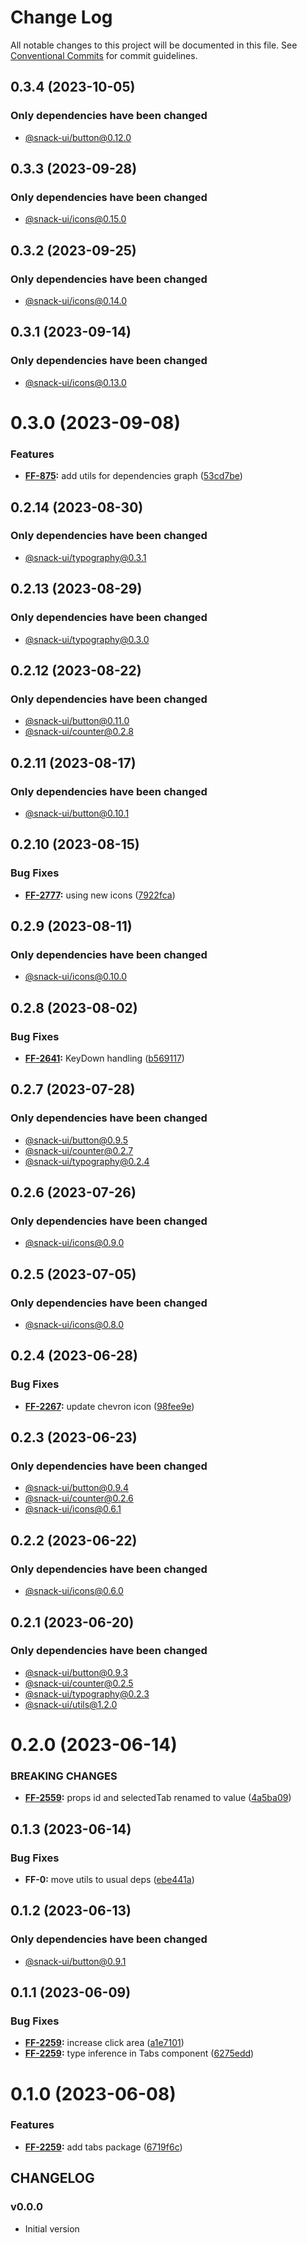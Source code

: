 # Change Log

All notable changes to this project will be documented in this file.
See [Conventional Commits](https://conventionalcommits.org) for commit guidelines.

## 0.3.4 (2023-10-05)

### Only dependencies have been changed
* [@snack-ui/button@0.12.0](https://git.sbercloud.tech/sbercloud-ui/tokens-design-system/snack-uikit/-/blob/master/packages/button/CHANGELOG.md)





## 0.3.3 (2023-09-28)

### Only dependencies have been changed
* [@snack-ui/icons@0.15.0](https://git.sbercloud.tech/sbercloud-ui/tokens-design-system/snack-uikit/-/blob/master/packages/icons/CHANGELOG.md)





## 0.3.2 (2023-09-25)

### Only dependencies have been changed
* [@snack-ui/icons@0.14.0](https://git.sbercloud.tech/sbercloud-ui/tokens-design-system/snack-uikit/-/blob/master/packages/icons/CHANGELOG.md)





## 0.3.1 (2023-09-14)

### Only dependencies have been changed
* [@snack-ui/icons@0.13.0](https://git.sbercloud.tech/sbercloud-ui/tokens-design-system/snack-uikit/-/blob/master/packages/icons/CHANGELOG.md)





# 0.3.0 (2023-09-08)


### Features

* **[FF-875](https://jira.sbercloud.tech/browse/FF-875):** add utils for dependencies graph ([53cd7be](https://git.sbercloud.tech/sbercloud-ui/tokens-design-system/snack-uikit/commits/53cd7be638f01e573cb52b2417a39f4df4f6089b))





## 0.2.14 (2023-08-30)

### Only dependencies have been changed
* [@snack-ui/typography@0.3.1](https://git.sbercloud.tech/sbercloud-ui/tokens-design-system/snack-uikit/-/blob/master/packages/typography/CHANGELOG.md)





## 0.2.13 (2023-08-29)

### Only dependencies have been changed
* [@snack-ui/typography@0.3.0](https://git.sbercloud.tech/sbercloud-ui/tokens-design-system/snack-uikit/-/blob/master/packages/typography/CHANGELOG.md)





## 0.2.12 (2023-08-22)

### Only dependencies have been changed
* [@snack-ui/button@0.11.0](https://git.sbercloud.tech/sbercloud-ui/tokens-design-system/snack-uikit/-/blob/master/packages/button/CHANGELOG.md)
* [@snack-ui/counter@0.2.8](https://git.sbercloud.tech/sbercloud-ui/tokens-design-system/snack-uikit/-/blob/master/packages/counter/CHANGELOG.md)





## 0.2.11 (2023-08-17)

### Only dependencies have been changed
* [@snack-ui/button@0.10.1](https://git.sbercloud.tech/sbercloud-ui/tokens-design-system/snack-uikit/-/blob/master/packages/button/CHANGELOG.md)





## 0.2.10 (2023-08-15)


### Bug Fixes

* **[FF-2777](https://jira.sbercloud.tech/browse/FF-2777):** using new icons ([7922fca](https://git.sbercloud.tech/sbercloud-ui/tokens-design-system/snack-uikit/commits/7922fca103293299554fe07d607ca54b3b571e66))





## 0.2.9 (2023-08-11)

### Only dependencies have been changed
* [@snack-ui/icons@0.10.0](https://git.sbercloud.tech/sbercloud-ui/tokens-design-system/snack-uikit/-/blob/master/packages/icons/CHANGELOG.md)





## 0.2.8 (2023-08-02)


### Bug Fixes

* **[FF-2641](https://jira.sbercloud.tech/browse/FF-2641):** KeyDown handling ([b569117](https://git.sbercloud.tech/sbercloud-ui/tokens-design-system/snack-uikit/commits/b569117c7a96312c2b26b8b8e206c44211795a66))





## 0.2.7 (2023-07-28)

### Only dependencies have been changed
* [@snack-ui/button@0.9.5](https://git.sbercloud.tech/sbercloud-ui/tokens-design-system/snack-uikit/-/blob/master/packages/button/CHANGELOG.md)
* [@snack-ui/counter@0.2.7](https://git.sbercloud.tech/sbercloud-ui/tokens-design-system/snack-uikit/-/blob/master/packages/counter/CHANGELOG.md)
* [@snack-ui/typography@0.2.4](https://git.sbercloud.tech/sbercloud-ui/tokens-design-system/snack-uikit/-/blob/master/packages/typography/CHANGELOG.md)





## 0.2.6 (2023-07-26)

### Only dependencies have been changed
* [@snack-ui/icons@0.9.0](https://git.sbercloud.tech/sbercloud-ui/tokens-design-system/snack-uikit/-/blob/master/packages/icons/CHANGELOG.md)





## 0.2.5 (2023-07-05)

### Only dependencies have been changed
* [@snack-ui/icons@0.8.0](https://git.sbercloud.tech/sbercloud-ui/tokens-design-system/snack-uikit/-/blob/master/packages/icons/CHANGELOG.md)





## 0.2.4 (2023-06-28)


### Bug Fixes

* **[FF-2267](https://jira.sbercloud.tech/browse/FF-2267):** update chevron icon ([98fee9e](https://git.sbercloud.tech/sbercloud-ui/tokens-design-system/snack-uikit/commits/98fee9e64101d0cf655ab055373b347b2ca7d9f1))





## 0.2.3 (2023-06-23)

### Only dependencies have been changed
* [@snack-ui/button@0.9.4](https://git.sbercloud.tech/sbercloud-ui/tokens-design-system/snack-uikit/-/blob/master/packages/button/CHANGELOG.md)
* [@snack-ui/counter@0.2.6](https://git.sbercloud.tech/sbercloud-ui/tokens-design-system/snack-uikit/-/blob/master/packages/counter/CHANGELOG.md)
* [@snack-ui/icons@0.6.1](https://git.sbercloud.tech/sbercloud-ui/tokens-design-system/snack-uikit/-/blob/master/packages/icons/CHANGELOG.md)





## 0.2.2 (2023-06-22)

### Only dependencies have been changed
* [@snack-ui/icons@0.6.0](https://git.sbercloud.tech/sbercloud-ui/tokens-design-system/snack-uikit/-/blob/master/packages/icons/CHANGELOG.md)





## 0.2.1 (2023-06-20)

### Only dependencies have been changed
* [@snack-ui/button@0.9.3](https://git.sbercloud.tech/sbercloud-ui/tokens-design-system/snack-uikit/-/blob/master/packages/button/CHANGELOG.md)
* [@snack-ui/counter@0.2.5](https://git.sbercloud.tech/sbercloud-ui/tokens-design-system/snack-uikit/-/blob/master/packages/counter/CHANGELOG.md)
* [@snack-ui/typography@0.2.3](https://git.sbercloud.tech/sbercloud-ui/tokens-design-system/snack-uikit/-/blob/master/packages/typography/CHANGELOG.md)
* [@snack-ui/utils@1.2.0](https://git.sbercloud.tech/sbercloud-ui/tokens-design-system/snack-uikit/-/blob/master/packages/utils/CHANGELOG.md)





# 0.2.0 (2023-06-14)


### BREAKING CHANGES


* **[FF-2559](https://jira.sbercloud.tech/browse/FF-2559):** props id and selectedTab renamed to value ([4a5ba09](https://git.sbercloud.tech/sbercloud-ui/tokens-design-system/snack-uikit/commits/4a5ba09ca63192f63e5d3779c029b5e75b3a8b96))




## 0.1.3 (2023-06-14)


### Bug Fixes

* **FF-0:** move utils to usual deps ([ebe441a](https://git.sbercloud.tech/sbercloud-ui/tokens-design-system/snack-uikit/commits/ebe441ac398065cbe8523cbedd3df53176b9aea5))





## 0.1.2 (2023-06-13)

### Only dependencies have been changed
* [@snack-ui/button@0.9.1](https://git.sbercloud.tech/sbercloud-ui/tokens-design-system/snack-uikit/-/blob/master/packages/button/CHANGELOG.md)





## 0.1.1 (2023-06-09)


### Bug Fixes

* **[FF-2259](https://jira.sbercloud.tech/browse/FF-2259):** increase click area ([a1e7101](https://git.sbercloud.tech/sbercloud-ui/tokens-design-system/snack-uikit/commits/a1e710187c7374a28a202848983943707fdcad3e))
* **[FF-2259](https://jira.sbercloud.tech/browse/FF-2259):** type inference in Tabs component ([6275edd](https://git.sbercloud.tech/sbercloud-ui/tokens-design-system/snack-uikit/commits/6275eddf1ab77caf3a94e27290a11e7b800d15d5))





# 0.1.0 (2023-06-08)


### Features

* **[FF-2259](https://jira.sbercloud.tech/browse/FF-2259):** add tabs package ([6719f6c](https://git.sbercloud.tech/sbercloud-ui/tokens-design-system/snack-uikit/commits/6719f6c227c227f4b559b920540f9edd3c0148db))





## CHANGELOG

### v0.0.0

- Initial version
